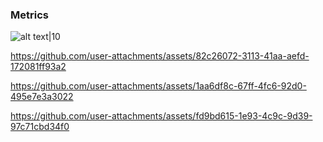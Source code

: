 ### Metrics

![alt text|10](https://github.com/user-attachments/assets/dfc9883e-315b-44bc-a1e3-882e80f7b2ed)

https://github.com/user-attachments/assets/82c26072-3113-41aa-aefd-172081ff93a2

https://github.com/user-attachments/assets/1aa6df8c-67ff-4fc6-92d0-495e7e3a3022

https://github.com/user-attachments/assets/fd9bd615-1e93-4c9c-9d39-97c71cbd34f0
